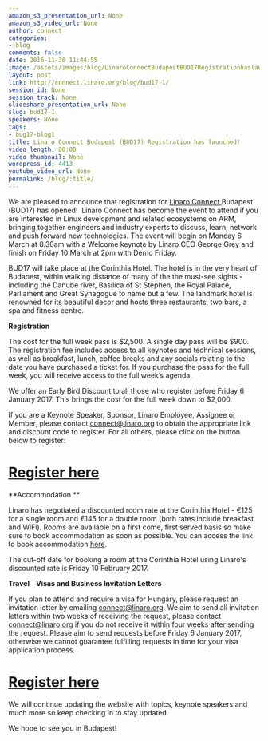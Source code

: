```yaml
---
amazon_s3_presentation_url: None
amazon_s3_video_url: None
author: connect
categories:
- blog
comments: false
date: 2016-11-30 11:44:55
image: /assets/images/blog/LinaroConnectBudapestBUD17Registrationhaslaunched.png
layout: post
link: http://connect.linaro.org/blog/bud17-1/
session_id: None
session_track: None
slideshare_presentation_url: None
slug: bud17-1
speakers: None
tags:
- bug17-blog1
title: Linaro Connect Budapest (BUD17) Registration has launched!
video_length: 00:00
video_thumbnail: None
wordpress_id: 4413
youtube_video_url: None
permalink: /blog/:title/
---
```


We are pleased to announce that registration for [Linaro Connect ](https://connect.linaro.org/attend/)Budapest (BUD17) has opened!  Linaro Connect has become the event to attend if you are interested in Linux development and related ecosystems on ARM, bringing together engineers and industry experts to discuss, learn, network and push forward new technologies. The event will begin on Monday 6 March at 8.30am with a Welcome keynote by Linaro CEO George Grey and finish on Friday 10 March at 2pm with Demo Friday.

BUD17 will take place at the Corinthia Hotel. The hotel is in the very heart of Budapest, within walking distance of many of the the must-see sights - including the Danube river, Basilica of St Stephen, the Royal Palace, Parliament and Great Synagogue to name but a few. The landmark hotel is renowned for its beautiful decor and hosts three restaurants, two bars, a spa and fitness centre.

**Registration**

The cost for the full week pass is $2,500. A single day pass will be $900. The registration fee includes access to all keynotes and technical sessions, as well as breakfast, lunch, coffee breaks and any socials relating to the date you have purchased a ticket for. If you purchase the pass for the full week, you will receive access to the full week’s agenda.

We offer an Early Bird Discount to all those who register before Friday 6 January 2017. This brings the cost for the full week down to $2,000.

If you are a Keynote Speaker, Sponsor, Linaro Employee, Assignee or Member, please contact [connect@linaro.org](mailto:connect@linaro.org) to obtain the appropriate link and discount code to register. For all others, please click on the button below to register:


# **[Register here ](http://linaro.co/BUD17)**


**Accommodation **

Linaro has negotiated a discounted room rate at the Corinthia Hotel - €125 for a single room and €145 for a double room (both rates include breakfast and WiFi). Rooms are available on a first come, first served basis so make sure to book accommodation as soon as possible. You can access the link to book accommodation [here](https://gc.synxis.com/rez.aspx?Hotel=28704&Chain=11693&template=RBE&arrive=3/4/2017&depart=3/8/2017&adult=1&child=0&group=1703H2RSOU_002&utm_source=MICE&utm_medium=MICE&utm_campaign=Mice-budapestGroup1703H2RSOU_002).

The cut-off date for booking a room at the Corinthia Hotel using Linaro's discounted rate is Friday 10 February 2017.

**Travel - Visas and Business Invitation Letters**

If you plan to attend and require a visa for Hungary, please request an invitation letter by emailing [connect@linaro.org](mailto:connect@linaro.org). We aim to send all invitation letters within two weeks of receiving the request, please contact [connect@linaro.org](mailto:connect@linaro.org) if you do not receive it within four weeks after sending the request. Please aim to send requests before Friday 6 January 2017, otherwise we cannot guarantee fulfilling requests in time for your visa application process.


# **[Register here](http://linaro.co/BUD17)**


We will continue updating the website with topics, keynote speakers and much more so keep checking in to stay updated.

We hope to see you in Budapest!
